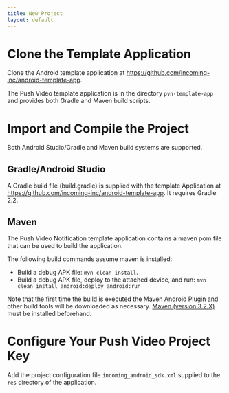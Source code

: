 ```yaml
---
title: New Project
layout: default
---
```



# Clone the Template Application

Clone the Android template application at https://github.com/incoming-inc/android-template-app.

The Push Video template application is in the directory `pvn-template-app` and provides both Gradle and Maven build scripts.

# Import and Compile the Project

Both Android Studio/Gradle and Maven build systems are supported.

## Gradle/Android Studio

A Gradle build file (build.gradle) is supplied with the template Application at https://github.com/incoming-inc/android-template-app. It requires Gradle 2.2.

## Maven

The Push Video Notification template application contains a maven pom file that can be used to build the application.

The following build commands assume maven is installed:
* Build a debug APK file: `mvn clean install`.
* Build a debug APK file, deploy to the attached device, and run: `mvn clean install android:deploy android:run` 

Note that the first time the build is executed the Maven Android Plugin and other build tools will be downloaded as necessary. [Maven (version 3.2.X)](http://maven.apache.org/download.cgi) must be installed beforehand.

# Configure Your Push Video Project Key

Add the project configuration file `incoming_android_sdk.xml` supplied to the `res` directory of the application.
